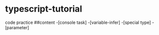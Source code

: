 # typescript-tutorial
code practice
##content
-[console task]
-[variable-infer]
-[special type]
-[parameter]

